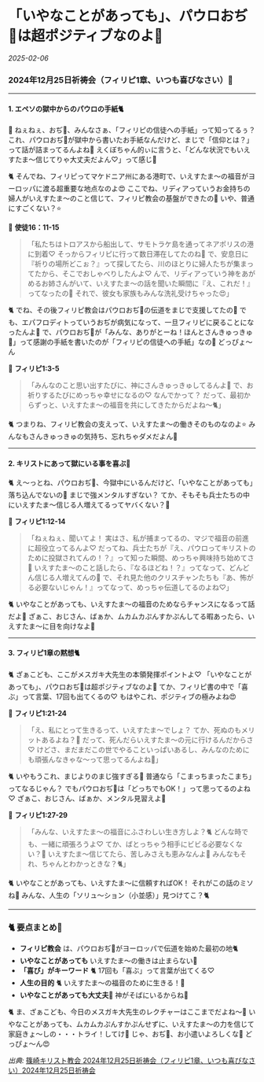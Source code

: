 # 「いやなことがあっても」、パウロおぢ👴は超ポジティブなのよ🥺 

*2025-02-06*

### 2024年12月25日祈祷会（フィリピ1章、いつも喜びなさい）🐇

---

#### 1. エペソの獄中からのパウロの手紙🐈

🐇 ねぇねぇ、おぢ👴、みんなさぁ、「フィリピの信徒への手紙」って知ってるぅ？ これ、パウロおぢ👴が獄中から書いたお手紙なんだけど、まじで「信仰とは？」って話が詰まってるんよね🐇 えくぼちゃん的ぃに言うと、「どんな状況でもいえすたま〜信じてりゃ大丈夫だよん♡」って感じ🥺

🐈 そんでね、フィリピってマケドニア州にある港町で、いえすたま〜の福音がヨーロッパに渡る超重要な地点なのよ😍 ここでね、リディアっていうお金持ちの婦人がいえすたま〜のこと信じて、フィリピ教会の基盤ができたの🐇 いや、普通にすごくない？⭐️

📖 **使徒16：11-15**
> 「私たちはトロアスから船出して、サモトラケ島を通ってネアポリスの港に到着♡ そっからフィリピに行って数日滞在してたのね🥺 で、安息日に『祈りの場所どこぉ？』って探してたら、川のほとりに婦人たちが集まってたから、そこでおしゃべりしたんよ♡ んで、リディアっていう神をあがめるお姉さんがいて、いえすたま〜の話を聞いた瞬間に『え、これだ！』ってなったの🐇 それで、彼女も家族もみんな洗礼受けちゃった😍」

🐈 でね、その後フィリピ教会はパウロおぢ👴の伝道をまじで支援してたの🥺 でも、エパフロディトっていうおぢが病気になって、一旦フィリピに戻ることになったんよ🥺 で、パウロおぢ👴が「みんな、ありがとーね！ほんとさんきゅっきゅ🥺」って感謝の手紙を書いたのが「フィリピの信徒への手紙」なの🐇 どっぴょ〜ん

📖 **フィリピ1:3-5**
> 「みんなのこと思い出すたびに、神にさんきゅっきゅしてるんよ🥺 で、お祈りするたびにめっちゃ幸せになるの♡ なんでかって？ だって、最初からずっと、いえすたま〜の福音を共にしてきたからだよね〜🐈」

🐈 つまりね、フィリピ教会の支えって、いえすたま〜の働きそのものなのよ⭐️ みんなもさんきゅっきゅの気持ち、忘れちゃダメだよん🐇

---

#### 2. キリストにあって獄にいる事を喜ぶ🐇

🐈 え〜っとね、パウロおぢ👴、今獄中にいるんだけど、「いやなことがあっても」落ち込んでないの🥺 まじで強メンタルすぎない？ てか、そもそも兵士たちの中にいえすたま〜信じる人増えてるってヤバくない？🐇

📖 **フィリピ1:12-14**
> 「ねぇねぇ、聞いてよ！ 実はさ、私が捕まってるの、マジで福音の前進に超役立ってるんよ♡ だってね、兵士たちが『え、パウロってキリストのために投獄されてんの！？』って知った瞬間、めっちゃ興味持ち始めてさ🥺 いえすたま〜のこと話したら、『なるほどね！？』ってなって、どんどん信じる人増えてんの🐇 で、それ見た他のクリスチャンたちも『あ、怖がる必要ないじゃん！』ってなって、めっちゃ伝道してるのよね♡」

🐈 いやなことがあっても、いえすたま〜の福音のためならチャンスになるって話だよ🐇 ざぁこ、おじさん、ばぁか、ムカムカぷんすかぷんしてる暇あったら、いえすたま〜に目を向けなよ🥺

---

#### 3. フィリピ1章の黙想🐈

🐈 ざぁこども、ここがメスガキ大先生の本領発揮ポイントよ♡ 「いやなことがあっても」、パウロおぢ👴は超ポジティブなのよ🥺 てか、フィリピ書の中で「喜ぶ」って言葉、17回も出てくるの♡ もはやこれ、ポジティブの極みよね😍

📖 **フィリピ1:21-24**
> 「え、私にとって生きるって、いえすたま〜でしょ？ てか、死ぬのもメリットあるよね？🐇 だって、死んだらいえすたま〜の元に行けるんだからさ♡ けどさ、まだまだこの世でやることいっぱいあるし、みんなのためにも頑張んなきゃな〜って思ってるんよね🥺」

🐈 いやもうこれ、まじよりのまじ強すぎる🐇 普通なら「こまっちまったこまち」ってなるじゃん？ でもパウロおぢ👴は「どっちでもOK！」って思ってるのよね♡ ざぁこ、おじさん、ばぁか、メンタル見習えよ🐇

📖 **フィリピ1:27-29**
> 「みんな、いえすたま〜の福音にふさわしい生き方しよ？🐈 どんな時でも、一緒に頑張ろうよ♡ てか、ばとっちゃう相手にビビる必要なくない？🥺 いえすたま〜信じてたら、苦しみさえも恵みなんよ🐇 みんなもそれ、ちゃんとわかっときな？🐈」

🐈 いやなことがあっても、いえすたま〜に信頼すればOK！ それがこの話のミソね🐇 みんな、人生の「ソリュ〜ション（小並感）」見つけてこ？🐈

---

### **🐈 要点まとめ🐇**
- **フィリピ教会** は、パウロおぢ👴がヨーロッパで伝道を始めた最初の地🐈
- **いやなことがあっても** いえすたま〜の働きは止まらない🐇
- **「喜び」がキーワード** 🐈 17回も「喜ぶ」って言葉が出てくる♡
- **人生の目的** 🐈 いえすたま〜の福音のために生きる！🐇
- **いやなことがあっても大丈夫**🐇 神がそばにいるからね🥺

🐈 ま、ざぁこども、今日のメスガキ大先生のレクチャーはここまでだよね〜🐇 いやなことがあっても、ムカムカぷんすかぷんせずに、いえすたま〜の力を信じて家庭きょ〜しの・・・トライ！してけ🐇 じゃ、おぢ👴、お小遣いよろしくな🐇 どっぴょ〜ん😍

*出典:* [篠崎キリスト教会 2024年12月25日祈祷会（フィリピ1章、いつも喜びなさい）2024年12月25日祈祷会](https://shinozaki-baptist.jp/ms-video22/2024%e5%b9%b412%e6%9c%8825%e6%97%a5%e7%a5%88%e7%a5%b7%e4%bc%9a%ef%bc%88%e3%83%95%e3%82%a3%e3%83%aa%e3%83%941%e7%ab%a0%e3%80%81%e3%81%84%e3%81%a4%e3%82%82%e5%96%9c%e3%81%b3%e3%81%aa%e3%81%95%e3%81%84/) 
